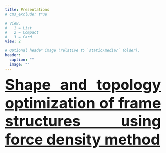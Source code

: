 ```yaml
---
title: Presentations
# cms_exclude: true

# View.
#   1 = List
#   2 = Compact
#   3 = Card
view: 2

# Optional header image (relative to `static/media/` folder).
header:
  caption: ""
  image: ""
---
```


<DIV align="justify">
<span class="underline-on-hover">
<font size = 14>
<a href="WCSMO13-0521.pdf" target="_blank" font face = "Times New Roman" ><b>Shape and topology optimization of frame structures using force density method</b></a><br>
</font size>  
</span>



</DIV>